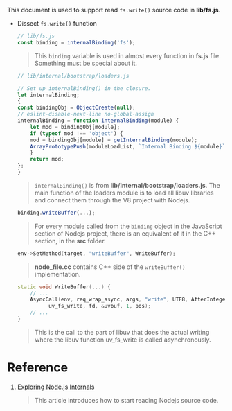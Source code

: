 This document is used to support read `fs.write()` source code in **lib/fs.js**.



- Dissect `fs.write()` function

    ``` js
    // lib/fs.js
    const binding = internalBinding('fs');
    ```

    > This `binding` variable is used in almost every function in **fs.js** file. Something must be special about it.

    ``` js
    // lib/internal/bootstrap/loaders.js

    // Set up internalBinding() in the closure.
    let internalBinding;
    {
    const bindingObj = ObjectCreate(null);
    // eslint-disable-next-line no-global-assign
    internalBinding = function internalBinding(module) {
        let mod = bindingObj[module];
        if (typeof mod !== 'object') {
        mod = bindingObj[module] = getInternalBinding(module);
        ArrayPrototypePush(moduleLoadList, `Internal Binding ${module}`);
        }
        return mod;
    };
    }
    ```

    > `internalBinding()` is from **lib/internal/bootstrap/loaders.js**. The main function of the loaders module is to load all libuv libraries and connect them through the V8 project with Nodejs.

    ``` js
    binding.writeBuffer(...);
    ```
    > For every module called from the `binding` object in the JavaScript section of Nodejs project, there is an equivalent of it in the C++ section, in the **src** folder.

    ``` c++
    env->SetMethod(target, "writeBuffer", WriteBuffer);
    ```
    > **node_file.cc**  contains C++ side of  the `writeBuffer()` implementation.

    ``` c++
    static void WriteBuffer(...) {
        // ...
        AsyncCall(env, req_wrap_async, args, "write", UTF8, AfterInteger,
              uv_fs_write, fd, &uvbuf, 1, pos);
        // ...
    }
    ```
    
    > This is the call to the part of libuv that does the actual writing where the libuv function uv_fs_write is called asynchronously.



# Reference

1. [Exploring Node.js Internals](https://www.smashingmagazine.com/2020/04/nodejs-internals/)

    > This article introduces how to start reading Nodejs source code.
